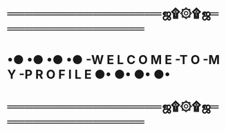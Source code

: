# ══════════════════ஜ۩۞۩ஜ═════════════════
#   •● •● •● •● -W E L C O M E -T O -M Y -P R O F I L E ●• ●• ●• ●•
# ══════════════════ஜ۩۞۩ஜ═════════════════

<!--
**River37/River37** is a ✨ _special_ ✨ repository because its `README.md` (this file) appears on your GitHub profile.

Here are some ideas to get you started:

- 🔭 I’m currently working on ...
- 🌱 I’m currently learning ...
- 👯 I’m looking to collaborate on ...
- 🤔 I’m looking for help with ...
- 💬 Ask me about ...
- 📫 How to reach me: ...
- 😄 Pronouns: ...
- ⚡ Fun fact: ...
-->
